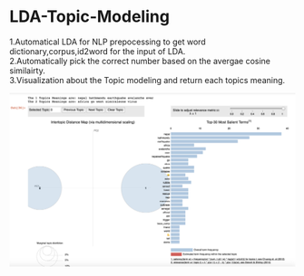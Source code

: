 # LDA-Topic-Modeling
1.Automatical LDA for NLP prepocessing to get word dictionary,corpus,id2word for the input of LDA.   
2.Automatically pick the correct number based on the avergae cosine similairty.   
3.Visualization about the Topic modeling and return each topics meaning.    



![Automatical LDA result](https://github.com/yuxiangh/LDA-Topic-Modeling/blob/master/Screen%20Shot%202018-07-09%20at%2012.37.57%20AM.png)


